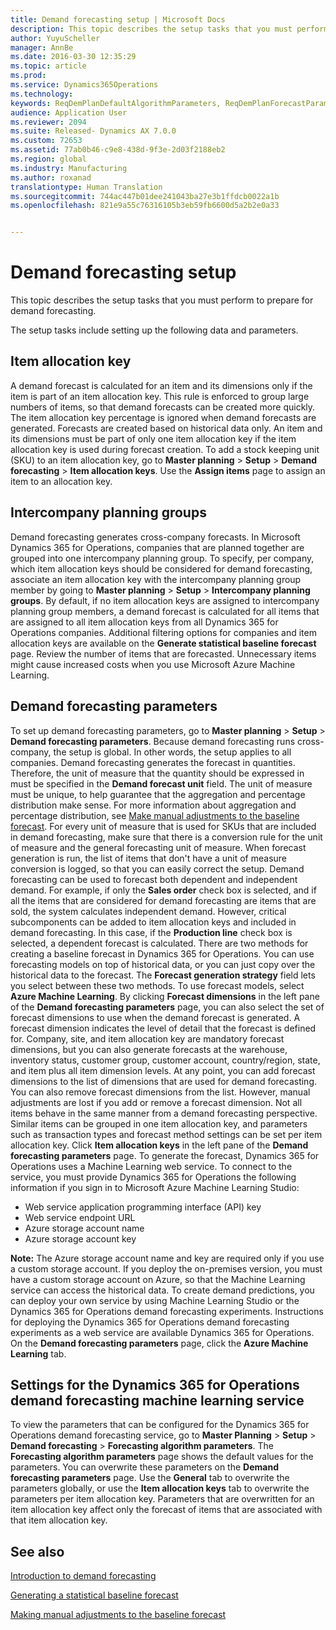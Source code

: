```yaml
---
title: Demand forecasting setup | Microsoft Docs
description: This topic describes the setup tasks that you must perform to prepare for demand forecasting.
author: YuyuScheller
manager: AnnBe
ms.date: 2016-03-30 12:35:29
ms.topic: article
ms.prod: 
ms.service: Dynamics365Operations
ms.technology: 
keywords: ReqDemPlanDefaultAlgorithmParameters, ReqDemPlanForecastParameters
audience: Application User
ms.reviewer: 2094
ms.suite: Released- Dynamics AX 7.0.0
ms.custom: 72653
ms.assetid: 77ab0b46-c9e8-438d-9f3e-2d03f2188eb2
ms.region: global
ms.industry: Manufacturing
ms.author: roxanad
translationtype: Human Translation
ms.sourcegitcommit: 744ac447b01dee241043ba27e3b1ffdcb0022a1b
ms.openlocfilehash: 821e9a55c76316105b3eb59fb6600d5a2b2e0a33


---
```


# <a name="demand-forecasting-setup"></a>Demand forecasting setup

This topic describes the setup tasks that you must perform to prepare for demand forecasting.  

The setup tasks include setting up the following data and parameters.

## <a name="item-allocation-key"></a>Item allocation key
A demand forecast is calculated for an item and its dimensions only if the item is part of an item allocation key. This rule is enforced to group large numbers of items, so that demand forecasts can be created more quickly. The item allocation key percentage is ignored when demand forecasts are generated. Forecasts are created based on historical data only. An item and its dimensions must be part of only one item allocation key if the item allocation key is used during forecast creation. To add a stock keeping unit (SKU) to an item allocation key, go to **Master planning** &gt; **Setup** &gt; **Demand forecasting** &gt; **Item allocation keys**. Use the **Assign items** page to assign an item to an allocation key.

## <a name="intercompany-planning-groups"></a>Intercompany planning groups
Demand forecasting generates cross-company forecasts. In Microsoft Dynamics 365 for Operations, companies that are planned together are grouped into one intercompany planning group. To specify, per company, which item allocation keys should be considered for demand forecasting, associate an item allocation key with the intercompany planning group member by going to **Master planning** &gt; **Setup** &gt; **Intercompany planning groups**. By default, if no item allocation keys are assigned to intercompany planning group members, a demand forecast is calculated for all items that are assigned to all item allocation keys from all Dynamics 365 for Operations companies. Additional filtering options for companies and item allocation keys are available on the **Generate statistical baseline forecast** page. Review the number of items that are forecasted. Unnecessary items might cause increased costs when you use Microsoft Azure Machine Learning.

## <a name="demand-forecasting-parameters"></a>Demand forecasting parameters
To set up demand forecasting parameters, go to **Master planning** &gt; **Setup** &gt; **Demand forecasting parameters**. Because demand forecasting runs cross-company, the setup is global. In other words, the setup applies to all companies. Demand forecasting generates the forecast in quantities. Therefore, the unit of measure that the quantity should be expressed in must be specified in the **Demand forecast unit** field. The unit of measure must be unique, to help guarantee that the aggregation and percentage distribution make sense. For more information about aggregation and percentage distribution, see [Make manual adjustments to the baseline forecast](https://docs.microsoft.com/en-us/dynamics365/operations/manufacturing/master-planning/making-manual-adjustments-to-the-baseline-forecast). For every unit of measure that is used for SKUs that are included in demand forecasting, make sure that there is a conversion rule for the unit of measure and the general forecasting unit of measure. When forecast generation is run, the list of items that don't have a unit of measure conversion is logged, so that you can easily correct the setup. Demand forecasting can be used to forecast both dependent and independent demand. For example, if only the **Sales order** check box is selected, and if all the items that are considered for demand forecasting are items that are sold, the system calculates independent demand. However, critical subcomponents can be added to item allocation keys and included in demand forecasting. In this case, if the **Production line** check box is selected, a dependent forecast is calculated. There are two methods for creating a baseline forecast in Dynamics 365 for Operations. You can use forecasting models on top of historical data, or you can just copy over the historical data to the forecast. The **Forecast generation strategy** field lets you select between these two methods. To use forecast models, select **Azure Machine Learning**. By clicking **Forecast dimensions** in the left pane of the **Demand forecasting parameters** page, you can also select the set of forecast dimensions to use when the demand forecast is generated. A forecast dimension indicates the level of detail that the forecast is defined for. Company, site, and item allocation key are mandatory forecast dimensions, but you can also generate forecasts at the warehouse, inventory status, customer group, customer account, country/region, state, and item plus all item dimension levels. At any point, you can add forecast dimensions to the list of dimensions that are used for demand forecasting. You can also remove forecast dimensions from the list. However, manual adjustments are lost if you add or remove a forecast dimension. Not all items behave in the same manner from a demand forecasting perspective. Similar items can be grouped in one item allocation key, and parameters such as transaction types and forecast method settings can be set per item allocation key. Click **Item allocation keys** in the left pane of the **Demand forecasting parameters** page. To generate the forecast, Dynamics 365 for Operations uses a Machine Learning web service. To connect to the service, you must provide Dynamics 365 for Operations the following information if you sign in to Microsoft Azure Machine Learning Studio:

-   Web service application programming interface (API) key
-   Web service endpoint URL
-   Azure storage account name
-   Azure storage account key

**Note:** The Azure storage account name and key are required only if you use a custom storage account. If you deploy the on-premises version, you must have a custom storage account on Azure, so that the Machine Learning service can access the historical data. To create demand predictions, you can deploy your own service by using Machine Learning Studio or the Dynamics 365 for Operations demand forecasting experiments. Instructions for deploying the Dynamics 365 for Operations demand forecasting experiments as a web service are available Dynamics 365 for Operations. On the **Demand forecasting parameters** page, click the **Azure Machine Learning** tab.

## <a name="settings-for-the-dynamics-365-for-operations-demand-forecasting-machine-learning-service"></a>Settings for the Dynamics 365 for Operations demand forecasting machine learning service
To view the parameters that can be configured for the Dynamics 365 for Operations demand forecasting service, go to **Master Planning** &gt; **Setup** &gt; **Demand forecasting** &gt; **Forecasting algorithm parameters**. The **Forecasting algorithm parameters** page shows the default values for the parameters. You can overwrite these parameters on the **Demand forecasting parameters** page. Use the **General** tab to overwrite the parameters globally, or use the **Item allocation keys** tab to overwrite the parameters per item allocation key. Parameters that are overwritten for an item allocation key affect only the forecast of items that are associated with that item allocation key.

<a name="see-also"></a>See also
--------

[Introduction to demand forecasting](https://docs.microsoft.com/en-us/dynamics365/operations/manufacturing/master-planning/introduction-to-dynamics-ax7-demand-forecasting)

[Generating a statistical baseline forecast](https://docs.microsoft.com/en-us/dynamics365/operations/manufacturing/master-planning/generating-a-statistical-baseline-forecast)

[Making manual adjustments to the baseline forecast](https://docs.microsoft.com/en-us/dynamics365/operations/manufacturing/master-planning/making-manual-adjustments-to-the-baseline-forecast)




<!--HONumber=Feb17_HO3-->



